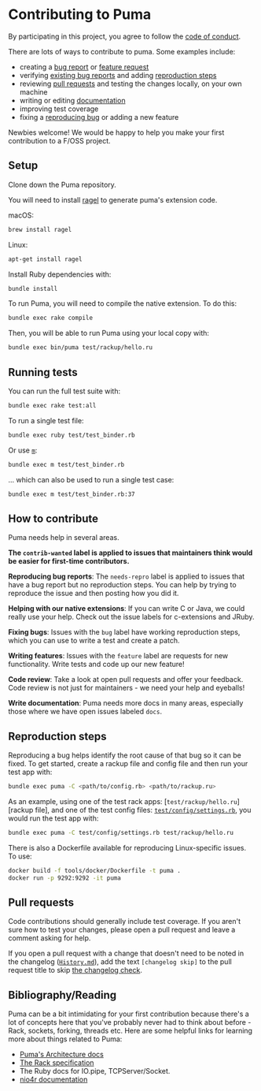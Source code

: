 # Contributing to Puma

By participating in this project, you agree to follow the [code of conduct].

[code of conduct]: https://github.com/puma/puma/blob/master/CODE_OF_CONDUCT.md

There are lots of ways to contribute to puma. Some examples include:

* creating a [bug report] or [feature request]
* verifying [existing bug reports] and adding [reproduction steps]
* reviewing [pull requests] and testing the changes locally, on your own machine
* writing or editing [documentation]
* improving test coverage
* fixing a [reproducing bug] or adding a new feature

[bug report]: https://github.com/puma/puma/issues/new?template=bug_report.md
[feature request]: https://github.com/puma/puma/issues/new?template=feature_request.md
[existing bug reports]: https://github.com/puma/puma/issues?q=is%3Aopen+is%3Aissue+label%3Aneeds-repro
[pull requests]: https://github.com/puma/puma/pulls
[documentation]: https://github.com/puma/puma/tree/master/docs
[reproduction steps]: https://github.com/puma/puma/blob/CONTRIBUTING.md#reproduction-steps
[reproducing bug]: https://github.com/puma/puma/issues?utf8=%E2%9C%93&q=is%3Aopen+is%3Aissue+label%3Abug

Newbies welcome! We would be happy to help you make your first contribution to a F/OSS project.

## Setup

Clone down the Puma repository.

You will need to install [ragel] to generate puma's extension code.

macOS:

```sh
brew install ragel
```

Linux:
```sh
apt-get install ragel
```

Install Ruby dependencies with:

```sh
bundle install
```

[ragel]: https://www.colm.net/open-source/ragel/

To run Puma, you will need to compile the native extension. To do this:

```sh
bundle exec rake compile
```

Then, you will be able to run Puma using your local copy with:

```sh
bundle exec bin/puma test/rackup/hello.ru
```

## Running tests

You can run the full test suite with:

```sh
bundle exec rake test:all
```

To run a single test file:

```sh
bundle exec ruby test/test_binder.rb
```

Or use [`m`](https://github.com/qrush/m):

```sh
bundle exec m test/test_binder.rb
```

... which can also be used to run a single test case:

```sh
bundle exec m test/test_binder.rb:37
```

## How to contribute

Puma needs help in several areas.

**The `contrib-wanted` label is applied to issues that maintainers think would be easier for first-time contributors.**

**Reproducing bug reports**: The `needs-repro` label is applied to issues that have a bug report but no reproduction steps. You can help by trying to reproduce the issue and then posting how you did it.

**Helping with our native extensions**: If you can write C or Java, we could really use your help. Check out the issue labels for c-extensions and JRuby.

**Fixing bugs**: Issues with the `bug` label have working reproduction steps, which you can use to write a test and create a patch.

**Writing features**: Issues with the `feature` label are requests for new functionality. Write tests and code up our new feature!

**Code review**: Take a look at open pull requests and offer your feedback. Code review is not just for maintainers - we need your help and eyeballs!

**Write documentation**: Puma needs more docs in many areas, especially those where we have open issues labeled `docs`.

## Reproduction steps

Reproducing a bug helps identify the root cause of that bug so it can be fixed.
To get started, create a rackup file and config file and then run your test app
with:

```sh
bundle exec puma -C <path/to/config.rb> <path/to/rackup.ru>
```

As an example, using one of the test rack apps:
[`test/rackup/hello.ru`][rackup file], and one of the test config files:
[`test/config/settings.rb`][config], you would run the test app with:

```sh
bundle exec puma -C test/config/settings.rb test/rackup/hello.ru
```

There is also a Dockerfile available for reproducing Linux-specific issues. To use:

```sh
docker build -f tools/docker/Dockerfile -t puma .
docker run -p 9292:9292 -it puma
```

[rackup]: https://github.com/puma/puma/blob/master/test/rackup/hello.ru
[config]: https://github.com/puma/puma/blob/master/test/config/settings.rb

## Pull requests

Code contributions should generally include test coverage. If you aren't sure how to
test your changes, please open a pull request and leave a comment asking for
help.

If you open a pull request with a change that doesn't need to be noted in the
changelog ([`History.md`](History.md)), add the text `[changelog skip]` to the
pull request title to skip [the changelog
check](https://github.com/puma/puma/pull/1991).

## Bibliography/Reading

Puma can be a bit intimidating for your first contribution because there's a lot of concepts here that you've probably never had to think about before - Rack, sockets, forking, threads etc. Here are some helpful links for learning more about things related to Puma:

* [Puma's Architecture docs](https://github.com/puma/puma/blob/master/docs/architecture.md)
* [The Rack specification](https://www.rubydoc.info/github/rack/rack/file/SPEC)
* The Ruby docs for IO.pipe, TCPServer/Socket.
* [nio4r documentation](https://github.com/socketry/nio4r/wiki/Getting-Started)
